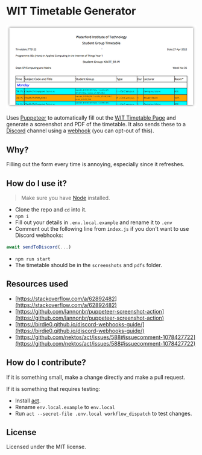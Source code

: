 # WIT Timetable Generator

![Example](.github/example/example.png)

Uses [Puppeteer](https://pptr.dev/) to automatically fill out the [WIT Timetable Page](http://studentssp.wit.ie/Timetables/StudentGroupTT.aspx) and generate a screenshot and PDF of the timetable. It also sends these to a [Discord](https://discord.com/) channel using a [webhook](https://support.discord.com/hc/en-us/articles/228383668-Intro-to-Webhooks) (you can opt-out of this).

## Why?

Filling out the form every time is annoying, especially since it refreshes.

## How do I use it?

> Make sure you have [Node](https://nodejs.org/en/) installed.

* Clone the repo and `cd` into it.
* `npm i`
* Fill out your details in `.env.local.example` and rename it to `.env`
* Comment out the following line from `index.js` if you don't want to use Discord webhooks:

```js
await sendToDiscord(...)
```

* `npm run start`
* The timetable should be in the `screenshots` and `pdfs` folder.

## Resources used

* [https://stackoverflow.com/a/62892482](https://stackoverflow.com/a/62892482)
* [https://github.com/lannonbr/puppeteer-screenshot-action](https://github.com/lannonbr/puppeteer-screenshot-action)
* [https://birdie0.github.io/discord-webhooks-guide/](https://birdie0.github.io/discord-webhooks-guide/)
* [https://github.com/nektos/act/issues/588#issuecomment-1078427722](https://github.com/nektos/act/issues/588#issuecomment-1078427722)

## How do I contribute?

If it is something small, make a change directly and make a pull request.

If it is something that requires testing:

* Install [act](https://github.com/nektos/act).
* Rename `env.local.example` to `env.local`
* Run `act --secret-file .env.local workflow_dispatch` to test changes.

## License

Licensed under the MIT license.
